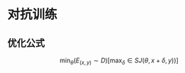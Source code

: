 # 对抗训练

## 优化公式
  $$
  \mathop{\min}_\theta (E_(x,y)\sim D)[\mathop{\max}_\delta\in S J(\theta, x+\delta, y))]
  $$
    
